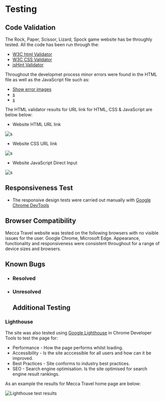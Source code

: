 # Testing
## Code Validation
The Rock, Paper, Scissor, Lizard, Spock game website has be throughly tested. All the code has been run through the: 
* [W3C html Validator](https://validator.w3.org/)
* [W3C CSS Validator](https://jigsaw.w3.org/css-validator/)
* [jsHint Validator](https://jshint.com/)

Throughout the developmet process minor errors were found in the HTML file as well as the JavaScript file such as:
* [Show error images]()
* [s]()
* [s]()

The HTML validator results for URL link for HTML, CSS & JavaScript are below below:

* Website HTML URL link

![s]()

* Website CSS URL link

![s]()

* Website JavaScript Direct Input

![s]()

## Responsiveness Test

* The responsive design tests were carried out manually with [Google Chrome DevTools](https://developer.chrome.com/docs/devtools/)

## Browser Compatibility

Mecca Travel website was tested on the following browsers with no visible issues for the user. 
Google Chrome, Microsoft Edge. Appearance, functionality and responsiveness were consistent throughout for a range of device sizes and browsers.

## Known Bugs
* ### Resolved

* ### Unresolved

   ## Additional Testing
### Lighthouse
The site was also tested using [Google Lighthouse]() in Chrome Developer Tools to test the page for:
* Performance - How the page performs whilst loading.
* Accessibility - Is the site acccessible for all users and how can it be improved.
* Best Practices - Site conforms to industry best practices.
* SEO - Search engine optimisation. Is the site optimised for search engine result rankings.

As an example the results for Mecca Travel home page are below:

![Lighthouse test results]()